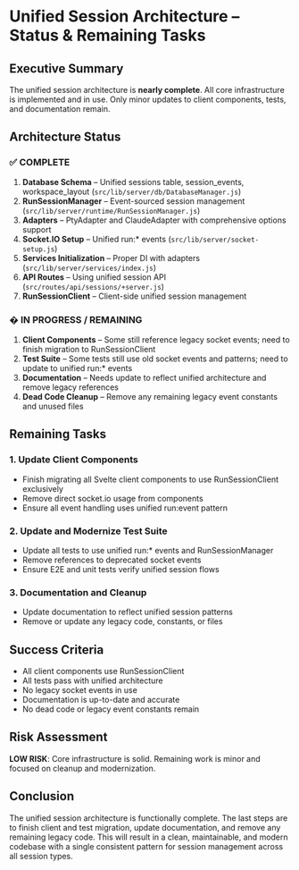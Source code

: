 # Unified Session Architecture – Status & Remaining Tasks

## Executive Summary

The unified session architecture is **nearly complete**. All core infrastructure is implemented and in use. Only minor updates to client components, tests, and documentation remain.

## Architecture Status


### ✅ **COMPLETE**

1. **Database Schema** – Unified sessions table, session_events, workspace_layout (`src/lib/server/db/DatabaseManager.js`)
2. **RunSessionManager** – Event-sourced session management (`src/lib/server/runtime/RunSessionManager.js`)
3. **Adapters** – PtyAdapter and ClaudeAdapter with comprehensive options support
4. **Socket.IO Setup** – Unified run:* events (`src/lib/server/socket-setup.js`)
5. **Services Initialization** – Proper DI with adapters (`src/lib/server/services/index.js`)
6. **API Routes** – Using unified session API (`src/routes/api/sessions/+server.js`)
7. **RunSessionClient** – Client-side unified session management


### � **IN PROGRESS / REMAINING**

1. **Client Components** – Some still reference legacy socket events; need to finish migration to RunSessionClient
2. **Test Suite** – Some tests still use old socket events and patterns; need to update to unified run:* events
3. **Documentation** – Needs update to reflect unified architecture and remove legacy references
4. **Dead Code Cleanup** – Remove any remaining legacy event constants and unused files

## Remaining Tasks


### 1. Update Client Components

- Finish migrating all Svelte client components to use RunSessionClient exclusively
- Remove direct socket.io usage from components
- Ensure all event handling uses unified run:event pattern


### 2. Update and Modernize Test Suite

- Update all tests to use unified run:* events and RunSessionManager
- Remove references to deprecated socket events
- Ensure E2E and unit tests verify unified session flows


### 3. Documentation and Cleanup

- Update documentation to reflect unified session patterns
- Remove or update any legacy code, constants, or files


## Success Criteria

- All client components use RunSessionClient
- All tests pass with unified architecture
- No legacy socket events in use
- Documentation is up-to-date and accurate
- No dead code or legacy event constants remain


## Risk Assessment

**LOW RISK**: Core infrastructure is solid. Remaining work is minor and focused on cleanup and modernization.


## Conclusion

The unified session architecture is functionally complete. The last steps are to finish client and test migration, update documentation, and remove any remaining legacy code. This will result in a clean, maintainable, and modern codebase with a single consistent pattern for session management across all session types.
